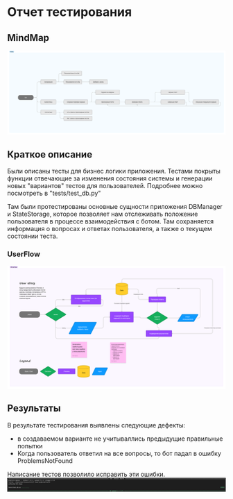 # Отчет тестирования

## MindMap

![MindMap](test_flow.png)

## Краткое описание

Были описаны тесты для бизнес логики приложения.
Тестами покрыты функции отвечающие за изменения состояния системы и генерации новых "вариантов" тестов для пользователей. Подробнее можно посмотреть в "tests/test_db.py"

Там были протестированы основные сущности приложения DBManager и StateStorage, которое позволяет нам отслеживать положение пользователя в процессе взаимодействия с ботом. Там сохраняется информация о вопросах и ответах пользователя, а также о текущем состоянии теста.

### UserFlow

![UserFlow](flow.png)

## Результаты

В результате тестирования выявлены следующие дефекты:

-   в создаваемом варианте не учитываллись предыдущие правильные попытки
-   Когда пользователь ответил на все вопросы, то бот падал в ошибку ProblemsNotFound  

Написание тестов позволило исправить эти ошибки.
![test_result](tests_result.png)
